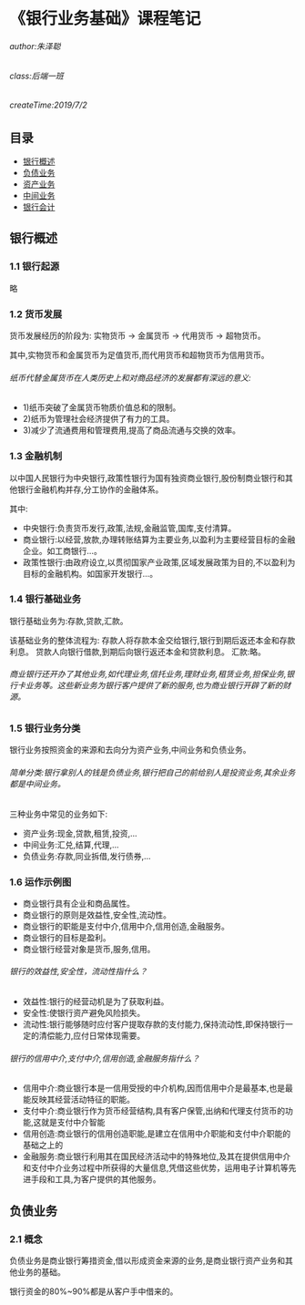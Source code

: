 # 《银行业务基础》课程笔记

###### author:朱泽聪

###### class:后端一班

###### createTime:2019/7/2

## 目录

* [银行概述](#银行概述)
* [负债业务](#负债业务)
* [资产业务](#资产业务)
* [中间业务](#中间业务)
* [银行会计](#银行会计)

## 银行概述

### 1.1 银行起源

略

### 1.2 货币发展

货币发展经历的阶段为: 实物货币 -> 金属货币 -> 代用货币 -> 超物货币。

其中,实物货币和金属货币为足值货币,而代用货币和超物货币为信用货币。

###### 纸币代替金属货币在人类历史上和对商品经济的发展都有深远的意义:

* 1)纸币突破了金属货币物质价值总和的限制。
* 2)纸币为管理社会经济提供了有力的工具。
* 3)减少了流通费用和管理费用,提高了商品流通与交换的效率。

### 1.3 金融机制

以中国人民银行为中央银行,政策性银行为国有独资商业银行,股份制商业银行和其他银行金融机构并存,分工协作的金融体系。

其中:

* 中央银行:负责货币发行,政策,法规,金融监管,国库,支付清算。
* 商业银行:以经营,放款,办理转账结算为主要业务,以盈利为主要经营目标的金融企业。如工商银行...。
* 政策性银行:由政府设立,以贯彻国家产业政策,区域发展政策为目的,不以盈利为目标的金融机构。如国家开发银行...。

### 1.4 银行基础业务

银行基础业务为:存款,贷款,汇款。

该基础业务的整体流程为: 存款人将存款本金交给银行,银行到期后返还本金和存款利息。 贷款人向银行借款,到期后向银行返还本金和贷款利息。 汇款:略。

###### 商业银行还开办了其他业务,如代理业务,信托业务,理财业务,租赁业务,担保业务,银行卡业务等。这些新业务为银行客户提供了新的服务,也为商业银行开辟了新的财源。

### 1.5 银行业务分类

银行业务按照资金的来源和去向分为资产业务,中间业务和负债业务。

###### 简单分类:银行拿别人的钱是负债业务,银行把自己的前给别人是投资业务,其余业务都是中间业务。

三种业务中常见的业务如下:

* 资产业务:现金,贷款,租赁,投资,...
* 中间业务:汇兑,结算,代理,...
* 负债业务:存款,同业拆借,发行债券,...

### 1.6 运作示例图

* 商业银行具有企业和商品属性。
* 商业银行的原则是效益性,安全性,流动性。
* 商业银行的职能是支付中介,信用中介,信用创造,金融服务。
* 商业银行的目标是盈利。
* 商业银行经营对象是货币,服务,信用。

###### 银行的效益性,安全性，流动性指什么？

* 效益性:银行的经营动机是为了获取利益。
* 安全性:使银行资产避免风险损失。
* 流动性:银行能够随时应付客户提取存款的支付能力,保持流动性,即保持银行一定的清偿能力,应付日常体现需要。

###### 银行的信用中介,支付中介,信用创造,金融服务指什么？

* 信用中介:商业银行本是一信用受授的中介机构,因而信用中介是最基本,也是最能反映其经营活动特征的职能。
* 支付中介:商业银行作为货币经营结构,具有客户保管,出纳和代理支付货币的功能,这就是支付中介智能
* 信用创造:商业银行的信用创造职能,是建立在信用中介职能和支付中介职能的基础之上的
* 金融服务:商业银行利用其在国民经济活动中的特殊地位,及其在提供信用中介和支付中介业务过程中所获得的大量信息,凭借这些优势，运用电子计算机等先进手段和工具,为客户提供的其他服务。

## 负债业务

### 2.1 概念

负债业务是商业银行筹措资金,借以形成资金来源的业务,是商业银行资产业务和其他业务的基础。

银行资金的80%~90%都是从客户手中借来的。

